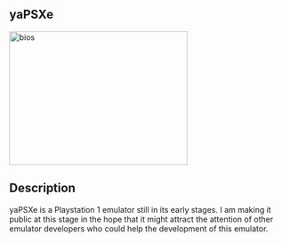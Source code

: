 ## yaPSXe

<img src="http://img547.imageshack.us/img547/7241/scph101.jpg" width="320" height="240" alt="bios" title="scph-101 boot" align="center" />

## Description

yaPSXe is a Playstation 1 emulator still in its early stages. I am making it public at this stage in the hope that it might attract the attention of other emulator developers who could help the development of this emulator.
